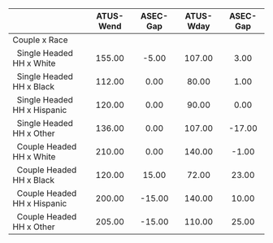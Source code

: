
|                      |    ATUS-Wend |     ASEC-Gap |    ATUS-Wday |     ASEC-Gap |
| -------------------- | :----------: | :----------: | :----------: | :----------: |
| Couple x Race        |              |              |              |              |
| &nbsp;&nbsp;Single Headed HH x White |       155.00 |        -5.00 |       107.00 |         3.00 |
| &nbsp;&nbsp;Single Headed HH x Black |       112.00 |         0.00 |        80.00 |         1.00 |
| &nbsp;&nbsp;Single Headed HH x Hispanic |       120.00 |         0.00 |        90.00 |         0.00 |
| &nbsp;&nbsp;Single Headed HH x Other |       136.00 |         0.00 |       107.00 |       -17.00 |
| &nbsp;&nbsp;Couple Headed HH x White |       210.00 |         0.00 |       140.00 |        -1.00 |
| &nbsp;&nbsp;Couple Headed HH x Black |       120.00 |        15.00 |        72.00 |        23.00 |
| &nbsp;&nbsp;Couple Headed HH x Hispanic |       200.00 |       -15.00 |       140.00 |        10.00 |
| &nbsp;&nbsp;Couple Headed HH x Other |       205.00 |       -15.00 |       110.00 |        25.00 |


